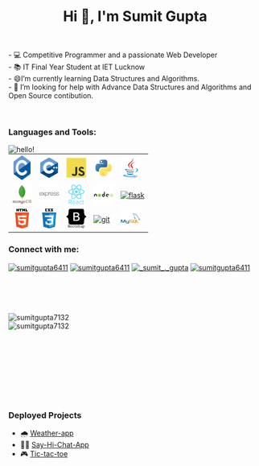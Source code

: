 <h1 align="center">Hi 👋, I'm Sumit Gupta</h1>
<!-- <img height="250" alt="hello!" align="right"  src="https://media.giphy.com/media/3o7budMRwZvNGJ3pyE/giphy.gif"> -->
<br>
<p>
- 💻 Competitive Programmer and a passionate Web Developer<br>
 - 📚 IT Final Year Student at IET Lucknow<br>
- 😄I’m currently learning Data Structures and Algorithms.<br> 
- 🙂 I’m looking for help with Advance Data Structures and Algorithms and Open Source contibution.
</p>
 <br/>

<h3 align="left">Languages and Tools:</h3>
<img alt="hello!" align="left" src="https://giffiles.alphacoders.com/947/9473.gif">
<div align="left"> 
<table>
<tr>
<td> <a href="https://www.cprogramming.com/" target="_blank"> <img src="https://raw.githubusercontent.com/devicons/devicon/master/icons/c/c-original.svg" alt="c" width="40" height="50"/> </a></td>
<td>
  <a href="https://www.w3schools.com/cpp/" target="_blank"> <img src="https://raw.githubusercontent.com/devicons/devicon/master/icons/cplusplus/cplusplus-original.svg" alt="cplusplus" width="40" height="40"/> </a> </td>
   <td>
   <a href="https://developer.mozilla.org/en-US/docs/Web/JavaScript" target="_blank"> <img src="https://raw.githubusercontent.com/devicons/devicon/master/icons/javascript/javascript-original.svg" alt="javascript" width="40" height="40"/> </a></td>
   <td>
  <a href="https://www.python.org" target="_blank"> <img src="https://raw.githubusercontent.com/devicons/devicon/master/icons/python/python-original.svg" alt="python" width="40" height="40"/> </a></td>
  <td>
    <a href="https://www.java.com" target="_blank"> <img src="https://raw.githubusercontent.com/devicons/devicon/master/icons/java/java-original.svg" alt="java" width="40" height="40"/> </a></td>
</tr>
<tr>
<td> <a href="https://www.mongodb.com/" target="_blank"> <img src="https://raw.githubusercontent.com/devicons/devicon/master/icons/mongodb/mongodb-original-wordmark.svg" alt="mongodb" width="40" height="40"/> </a></td>
<td>
   <a href="https://expressjs.com" target="_blank"> <img src="https://raw.githubusercontent.com/devicons/devicon/master/icons/express/express-original-wordmark.svg" alt="express" width="40" height="40"/> </a></td>
   <td>
   <a href="https://reactjs.org/" target="_blank"> <img src="https://raw.githubusercontent.com/devicons/devicon/master/icons/react/react-original-wordmark.svg" alt="react" width="40" height="40"/> </a> </td>
   <td>
  <a href="https://nodejs.org" target="_blank"> <img src="https://raw.githubusercontent.com/devicons/devicon/master/icons/nodejs/nodejs-original-wordmark.svg" alt="nodejs" width="40" height="40"/> </a> </td>
  <td>
   <a href="https://flask.palletsprojects.com/" target="_blank"> <img src="https://www.vectorlogo.zone/logos/pocoo_flask/pocoo_flask-icon.svg" alt="flask" width="40" height="40"/> </a> </td>
</tr>
<tr>
<td> <a href="https://www.w3.org/html/" target="_blank"> <img src="https://raw.githubusercontent.com/devicons/devicon/master/icons/html5/html5-original-wordmark.svg" alt="html5" width="40" height="40"/> </a> </td>
<td>
<a href="https://www.w3schools.com/css/" target="_blank"> <img src="https://raw.githubusercontent.com/devicons/devicon/master/icons/css3/css3-original-wordmark.svg" alt="css3" width="40" height="40"/> </a>  </td>
   <td>
   <a href="https://getbootstrap.com" target="_blank"> <img src="https://raw.githubusercontent.com/devicons/devicon/master/icons/bootstrap/bootstrap-plain-wordmark.svg" alt="bootstrap" width="40" height="40"/> </a></td>
   <td>
  <a href="https://git-scm.com/" target="_blank"> <img src="https://www.vectorlogo.zone/logos/git-scm/git-scm-icon.svg" alt="git" width="40" height="40"/> </a></td>
  <td>
   <a href="https://www.mysql.com/" target="_blank"> <img src="https://raw.githubusercontent.com/devicons/devicon/master/icons/mysql/mysql-original-wordmark.svg" alt="mysql" width="40" height="40"/> </a> </td>
</tr>
</table>
<h3 align="left">Connect with me:</h3>
<p align="left">
 <a href="mailto:sumit0104gupta@gmail.com" target="_blank"><img align="center" src="https://img.shields.io/badge/Gmail-D14836?style=for-the-badge&logo=gmail&logoColor=white" alt="sumitgupta6411"/></a>
<a href="https://linkedin.com/in/sumitgupta6411" target="_blank"><img align="center" src="https://img.shields.io/badge/LinkedIn-0077B5?style=for-the-badge&logo=linkedin&logoColor=white" alt="sumitgupta6411"/></a>
<a href="https://instagram.com/_sumit_._gupta" target="_blank"><img align="center" src="https://img.shields.io/badge/Instagram-E4405F?style=for-the-badge&logo=instagram&logoColor=white" alt="_sumit_._gupta"/></a>
<a href="https://twitter.com/sumitgupta6411" target="_blank"><img align="center" src="https://img.shields.io/badge/Twitter-1DA1F2?style=for-the-badge&logo=twitter&logoColor=white" alt="sumitgupta6411"/></a>
</div>
<br/>
<br/>
<br/>
<br/>
<div>
<img align="left" src="https://github-readme-stats.vercel.app/api?username=sumitgupta7132&show_icons=true&locale=en" alt="sumitgupta7132" width="420"/>
<img align="left" src="https://github-readme-stats.vercel.app/api/top-langs?username=sumitgupta7132&show_icons=true&locale=en&layout=compact" alt="sumitgupta7132" /></div>
<br/>
<br/>
<br/>
<br/>
<br/>
<br/>
<br/>
<br/>
<br/><br/>
<div>
 <h3> Deployed Projects </h3>
 <ul>
  <li>🌧️ <a href="https://weather-app-sumitgupta.onrender.com">Weather-app</a></li>
  <li>🙋‍♂️ <a href="https://sayhi-sumitgupta-chat-app.onrender.com">Say-Hi-Chat-App</a></li>
  <li>🎮 <a href="https://games-tictactoe.netlify.app">Tic-tac-toe</a></li>
</div>


